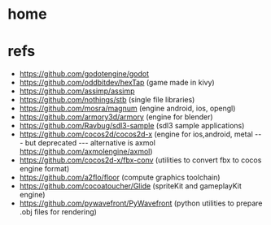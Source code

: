 # home

# refs
- https://github.com/godotengine/godot
- https://github.com/oddbitdev/hexTap (game made in kivy)
- https://github.com/assimp/assimp
- https://github.com/nothings/stb (single file libraries)
- https://github.com/mosra/magnum (engine android, ios, opengl)
- https://github.com/armory3d/armory (engine for blender)
- https://github.com/Ravbug/sdl3-sample (sdl3 sample applications)
- https://github.com/cocos2d/cocos2d-x (engine for ios,android, metal --- but deprecated --- alternative is axmol https://github.com/axmolengine/axmol)
- https://github.com/cocos2d-x/fbx-conv (utilities to convert fbx to cocos engine format)
- https://github.com/a2flo/floor (compute graphics toolchain)
- https://github.com/cocoatoucher/Glide (spriteKit and gameplayKit engine)
- https://github.com/pywavefront/PyWavefront (python utilities to prepare .obj files for rendering)
